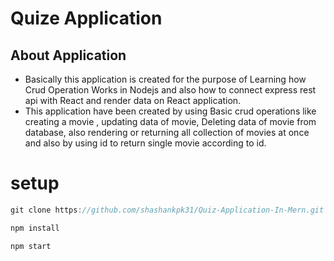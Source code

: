 # Quize  Application

## About Application
- Basically this application is created for the purpose of Learning how Crud Operation Works in Nodejs and also how to connect express rest api with React and render data on React application.
- This application have been created by using Basic crud operations like creating a movie
  , updating data of movie, Deleting data of movie from database, also rendering or returning all collection of movies at once and also by using id to return single movie 
  according to id.

# setup

```js
git clone https://github.com/shashankpk31/Quiz-Application-In-Mern.git

npm install

npm start
```
